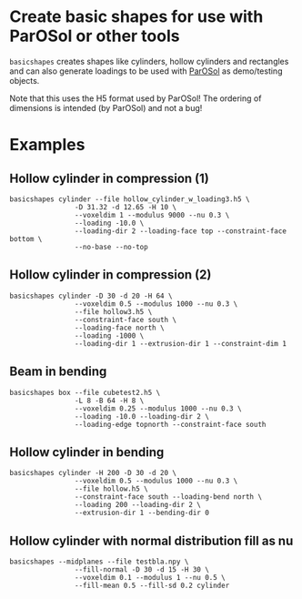 # Create basic shapes for use with ParOSol or other tools

`basicshapes` creates shapes like cylinders, hollow cylinders and rectangles
and can also generate loadings to be used with
[ParOSol](https://github.com/reox/parosol-tu-wien) as demo/testing objects.

Note that this uses the H5 format used by ParOSol! The ordering of dimensions is
intended (by ParOSol) and not a bug!

# Examples

## Hollow cylinder in compression (1)

```
basicshapes cylinder --file hollow_cylinder_w_loading3.h5 \
                -D 31.32 -d 12.65 -H 10 \
                --voxeldim 1 --modulus 9000 --nu 0.3 \
                --loading -10.0 \
                --loading-dir 2 --loading-face top --constraint-face bottom \
                --no-base --no-top
```

## Hollow cylinder in compression (2)

```
basicshapes cylinder -D 30 -d 20 -H 64 \
                --voxeldim 0.5 --modulus 1000 --nu 0.3 \
                --file hollow3.h5 \
                --constraint-face south \
                --loading-face north \
                --loading -1000 \
                --loading-dir 1 --extrusion-dir 1 --constraint-dim 1
```

## Beam in bending

```
basicshapes box --file cubetest2.h5 \
                -L 8 -B 64 -H 8 \
                --voxeldim 0.25 --modulus 1000 --nu 0.3 \
                --loading -10.0 --loading-dir 2 \
                --loading-edge topnorth --constraint-face south
```

## Hollow cylinder in bending

```
basicshapes cylinder -H 200 -D 30 -d 20 \
                --voxeldim 0.5 --modulus 1000 --nu 0.3 \
                --file hollow.h5 \
                --constraint-face south --loading-bend north \
                --loading 200 --loading-dir 2 \
                --extrusion-dir 1 --bending-dir 0
```

## Hollow cylinder with normal distribution fill as nu

```
basicshapes --midplanes --file testbla.npy \
                --fill-normal -D 30 -d 15 -H 30 \
                --voxeldim 0.1 --modulus 1 --nu 0.5 \
                --fill-mean 0.5 --fill-sd 0.2 cylinder
```
